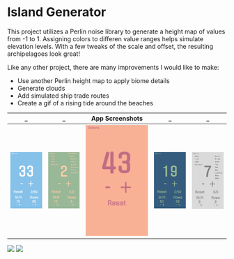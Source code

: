 # Island Generator

This project utilizes a Perlin noise library to generate a height map of values from -1 to 1. Assigning colors to differen value ranges helps simulate elevation levels. With a few tweaks of the scale and offset, the resulting archipelagoes look great!

Like any other project, there are many improvements I would like to make:

  * Use another Perlin height map to apply biome details
  * Generate clouds
  * Add simulated ship trade routes
  * Create a gif of a rising tide around the beaches
  
   _                         |       _                   |  App Screenshots          | _                         | _
:-------------------------:|:-------------------------:|:-------------------------:|:-------------------------:|:-------------------------:
![](https://github.com/erdavids/Minimalist-Stitch-Counter/blob/master/Screenshots/Screenshot_20190504-144454.png)  |  ![](https://github.com/erdavids/Minimalist-Stitch-Counter/blob/master/Screenshots/Screenshot_20190504-132806.png) |  ![](https://github.com/erdavids/Minimalist-Stitch-Counter/blob/master/Screenshots/Screenshot_20190504-132834.png)  |  ![](https://github.com/erdavids/Minimalist-Stitch-Counter/blob/master/Screenshots/Screenshot_20190504-140725.png)  |  ![](https://github.com/erdavids/Minimalist-Stitch-Counter/blob/master/Screenshots/Screenshot_20190504-140620.png)

![](https://github.com/erdavids/Island-Generator/blob/master/Examples/Island-20256-w-1500-h-1500.png)
![](https://github.com/erdavids/Island-Generator/blob/master/Examples/Island-9525-w-1500-h-1500.png)
